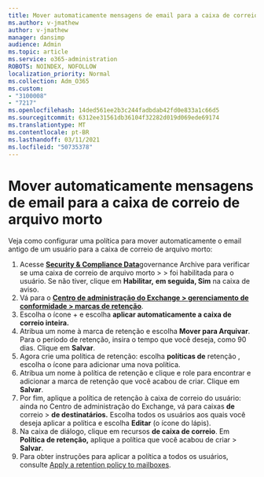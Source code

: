 ```yaml
---
title: Mover automaticamente mensagens de email para a caixa de correio de arquivo morto
ms.author: v-jmathew
author: v-jmathew
manager: dansimp
audience: Admin
ms.topic: article
ms.service: o365-administration
ROBOTS: NOINDEX, NOFOLLOW
localization_priority: Normal
ms.collection: Adm_O365
ms.custom:
- "3100008"
- "7217"
ms.openlocfilehash: 14ded561ee2b3c244fadbdab42fd0e833a1c66d5
ms.sourcegitcommit: 6312ee31561db36104f32282d019d069ede69174
ms.translationtype: MT
ms.contentlocale: pt-BR
ms.lasthandoff: 03/11/2021
ms.locfileid: "50735378"
---
```

# <a name="automatically-move-email-messages-to-the-archive-mailbox"></a>Mover automaticamente mensagens de email para a caixa de correio de arquivo morto

Veja como configurar uma política para mover automaticamente o email antigo de um usuário para a caixa de correio de arquivo morto:

1. Acesse [**Security & Compliance Data**](https://go.microsoft.com/fwlink/p/?linkid=2077143)governance Archive para verificar se uma caixa de correio de arquivo morto  >    >   foi habilitada para o usuário. Se não tiver, clique em **Habilitar,** **em seguida, Sim** na caixa de aviso.
2. Vá para o [**Centro de administração do Exchange > gerenciamento de conformidade > marcas de retenção**](https://go.microsoft.com/fwlink/?linkid=2059104).
3. Escolha o ícone + e escolha **aplicar automaticamente a caixa de correio inteira.**
4. Atribua um nome à marca de retenção e escolha **Mover para Arquivar**. Para o período de retenção, insira o tempo que você deseja, como 90 dias. Clique em **Salvar**.
5. Agora crie uma política de retenção: escolha **políticas de** retenção , escolha o ícone para adicionar uma nova política.
6. Atribua um nome à política de retenção e clique e role para encontrar e adicionar a marca de retenção que você acabou de criar. Clique em **Salvar**.
7. Por fim, aplique a política de retenção à caixa de correio do usuário: ainda no Centro de administração do Exchange, vá para caixas **de** correio  >  **de destinatários.** Escolha todos os usuários aos quais você deseja aplicar a política e escolha **Editar** (o ícone do lápis).
8. Na caixa de diálogo, clique em recursos **de caixa de correio**. Em **Política de retenção,** aplique a política que você acabou de criar > **Salvar**.
9. Para obter instruções para aplicar a política a todos os usuários, consulte [Apply a retention policy to mailboxes](https://docs.microsoft.com/exchange/security-and-compliance/messaging-records-management/apply-retention-policy).
